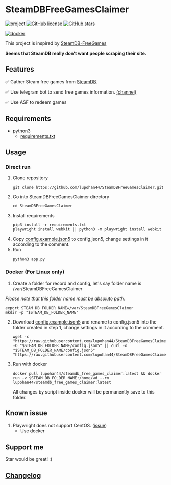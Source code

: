 # SteamDBFreeGamesClaimer

[![project](https://img.shields.io/badge/lupohan44-SteamDBFreeGamesClaimer-brightgreen)](https://github.com/lupohan44/SteamDBFreeGamesClaimer) [![GitHub license](https://img.shields.io/github/license/lupohan44/SteamDBFreeGamesClaimer)](https://github.com/lupohan44/SteamDBFreeGamesClaimer/blob/main/LICENSE) [![GitHub stars](https://img.shields.io/github/stars/lupohan44/SteamDBFreeGamesClaimer)](https://github.com/lupohan44/SteamDBFreeGamesClaimer/stargazers)

[![docker](https://img.shields.io/badge/Docker-lupohan44%2Fsteamdb__free__games__claimer-blue?logo=docker)](https://hub.docker.com/r/lupohan44/steamdb_free_games_claimer) <!--[![Build Status](https://travis-ci.org/lupohan44/SteamDBFreeGamesClaimer.svg?branch=main)](https://travis-ci.org/lupohan44/SteamDBFreeGamesClaimer)-->

This project is inspired by [SteamDB-FreeGames](https://github.com/azhuge233/SteamDB-FreeGames)

**Seems that SteamDB really don't want people scraping their site.**

## Features
:white_check_mark: Gather Steam free games from [SteamDB](https://steamdb.info/upcoming/free/).

:white_check_mark: Use telegram bot to send free games information. [(channel)](https://t.me/SteamFreeGameNotify)

:white_check_mark: Use ASF to redeem games
## Requirements

- python3
  - [requirements.txt](requirements.txt)

## Usage
### Direct run
1. Clone repository
   ```shell
   git clone https://github.com/lupohan44/SteamDBFreeGamesClaimer.git
   ```
2. Go into SteamDBFreeGamesClaimer directory
   ```shell
   cd SteamDBFreeGamesClaimer
   ```
3. Install requirements
   ```shell
   pip3 install -r requirements.txt
   playwright install webkit || python3 -m playwright install webkit
   ```
4. Copy [config.example.json5](config.example.json5) to config.json5, change settings in it according to the comment.
5. Run
   ```shell
   python3 app.py
   ```
### Docker (For Linux only)
1. Create a folder for record and config, let's say folder name is /var/SteamDBFreeGamesClaimer

_Please note that this folder name must be absolute path._
   ```shell
   export STEAM_DB_FOLDER_NAME=/var/SteamDBFreeGamesClaimer
   mkdir -p "$STEAM_DB_FOLDER_NAME"
   ```
2. Download [config.example.json5](config.example.json5) and rename to config.json5 into the folder created in step 1, change settings in it according to the comment.
   ```shell
   wget -c "https://raw.githubusercontent.com/lupohan44/SteamDBFreeGamesClaimer/main/config.example.json5" -O "$STEAM_DB_FOLDER_NAME/config.json5" || curl -o "$STEAM_DB_FOLDER_NAME/config.json5" "https://raw.githubusercontent.com/lupohan44/SteamDBFreeGamesClaimer/main/config.example.json5"
   ```
3. Run with docker
   ```shell
   docker pull lupohan44/steamdb_free_games_claimer:latest && docker run -v $STEAM_DB_FOLDER_NAME:/home/wd --rm lupohan44/steamdb_free_games_claimer:latest
   ```
   All changes by script inside docker will be permanently save to this folder.

## Known issue
1. Playwright does not support CentOS. ([issue](https://github.com/microsoft/playwright/issues/6219))
    - Use docker

## Support me
Star would be great! :)

## [Changelog](ChangeLog.md)